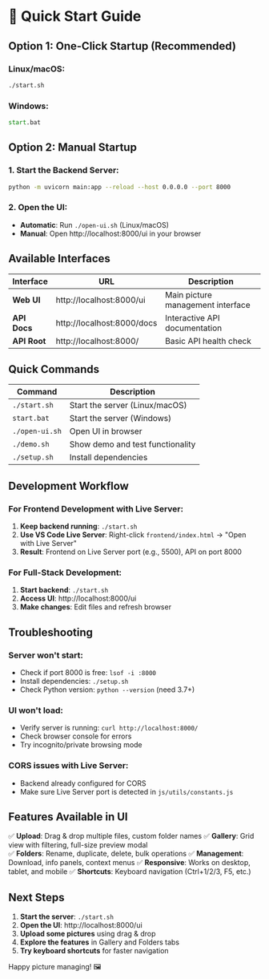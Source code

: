 # 🚀 Quick Start Guide

## Option 1: One-Click Startup (Recommended)

### Linux/macOS:
```bash
./start.sh
```

### Windows:
```cmd
start.bat
```

## Option 2: Manual Startup

### 1. Start the Backend Server:
```bash
python -m uvicorn main:app --reload --host 0.0.0.0 --port 8000
```

### 2. Open the UI:
- **Automatic**: Run `./open-ui.sh` (Linux/macOS)
- **Manual**: Open http://localhost:8000/ui in your browser

## Available Interfaces

| Interface | URL | Description |
|-----------|-----|-------------|
| **Web UI** | http://localhost:8000/ui | Main picture management interface |
| **API Docs** | http://localhost:8000/docs | Interactive API documentation |
| **API Root** | http://localhost:8000/ | Basic API health check |

## Quick Commands

| Command | Description |
|---------|-------------|
| `./start.sh` | Start the server (Linux/macOS) |
| `start.bat` | Start the server (Windows) |
| `./open-ui.sh` | Open UI in browser |
| `./demo.sh` | Show demo and test functionality |
| `./setup.sh` | Install dependencies |

## Development Workflow

### For Frontend Development with Live Server:
1. **Keep backend running**: `./start.sh`
2. **Use VS Code Live Server**: Right-click `frontend/index.html` → "Open with Live Server"
3. **Result**: Frontend on Live Server port (e.g., 5500), API on port 8000

### For Full-Stack Development:
1. **Start backend**: `./start.sh`
2. **Access UI**: http://localhost:8000/ui
3. **Make changes**: Edit files and refresh browser

## Troubleshooting

### Server won't start:
- Check if port 8000 is free: `lsof -i :8000`
- Install dependencies: `./setup.sh`
- Check Python version: `python --version` (need 3.7+)

### UI won't load:
- Verify server is running: `curl http://localhost:8000/`
- Check browser console for errors
- Try incognito/private browsing mode

### CORS issues with Live Server:
- Backend already configured for CORS
- Make sure Live Server port is detected in `js/utils/constants.js`

## Features Available in UI

✅ **Upload**: Drag & drop multiple files, custom folder names
✅ **Gallery**: Grid view with filtering, full-size preview modal  
✅ **Folders**: Rename, duplicate, delete, bulk operations
✅ **Management**: Download, info panels, context menus
✅ **Responsive**: Works on desktop, tablet, and mobile
✅ **Shortcuts**: Keyboard navigation (Ctrl+1/2/3, F5, etc.)

## Next Steps

1. **Start the server**: `./start.sh`
2. **Open the UI**: http://localhost:8000/ui
3. **Upload some pictures** using drag & drop
4. **Explore the features** in Gallery and Folders tabs
5. **Try keyboard shortcuts** for faster navigation

Happy picture managing! 🖼️
